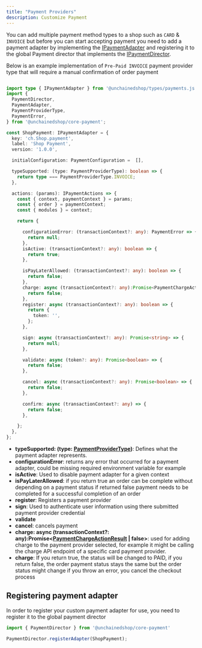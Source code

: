 ```yaml
---
title: "Payment Providers"
description: Customize Payment
---
```


You can add multiple payment method types to a shop such as `CARD` & `INVOICE` but before you can start accepting payment you need to add a payment adapter by implementing the [IPaymentAdapter](https://docs.unchained.shop/types/types/payments.IPaymentAdapter.html) and registering it to the global Payment director that implements the [IPaymentDirector](https://docs.unchained.shop/types/types/payments.IPaymentDirector.html).

Below is an example implementation of `Pre-Paid INVOICE` payment provider type that will require a manual confirmation of order payment 

```typescript

import type { IPaymentAdapter } from '@unchainedshop/types/payments.js';
import {
  PaymentDirector,
  PaymentAdapter,
  PaymentProviderType,
  PaymentError,
} from '@unchainedshop/core-payment';

const ShopPayment: IPaymentAdapter = {
  key: 'ch.Shop.payment',
  label: 'Shop Payment',
  version: '1.0.0',

  initialConfiguration: PaymentConfiguration =  [],

  typeSupported: (type: PaymentProviderType): boolean => {
    return type === PaymentProviderType.INVOICE;
  },

  actions: (params): IPaymentActions => {
    const { context, paymentContext } = params;
    const { order } = paymentContext;
    const { modules } = context;

    return {

      configurationError: (transactionContext?: any): PaymentError => {
        return null;
      },
      isActive: (transactionContext?: any): boolean => {
        return true;
      },

      isPayLaterAllowed: (transactionContext?: any): boolean => {
        return false;
      },
      charge: async (transactionContext?: any):Promise<PaymentChargeActionResult | false> => {
        return false;
      },
      register: async (transactionContext?: any): boolean => {
        return {
          token: '',
        };
      },

      sign: async (transactionContext?: any): Promise<string> => {
        return null;
      },

      validate: async (token?: any): Promise<boolean> => {
        return false;
      },

      cancel: async (transactionContext?: any): Promise<boolean> => {
        return false;
      },

      confirm: async (transactionContext?: any) => {
        return false;
      },

    };
  },
};


```
 - **typeSupported: (type: [PaymentProviderType](https://docs.unchained.shop/types/enums/payments.PaymentProviderType.html))**: Defines what the payment adapter represents.
 - **configurationError**: returns any error that occurred for a payment adapter, could be missing required environment  variable for example
 - **isActive**: Used to disable payment adapter for a given context
 - **isPayLaterAllowed**: if you return true an order can be complete without depending on a payment status if returned false payment needs to be completed for a successful completion of an order
 - **register**: Registers a payment provider
 - **sign**: Used to authenticate user information using there submitted payment provider credential
 - **validate**
 - **cancel**: cancels payment 
 - **charge: async (transactionContext?: any):Promise<[PaymentChargeActionResult](https://docs.unchained.shop/types/types/payments.PaymentChargeActionResult.html) | false>**: used for adding charge to the payment provider selected, for example it might be calling the charge API endpoint of a specific card payment provider.
 - **charge**: If you return true, the status will be changed to PAID, if you return false, the order payment status stays the same but the order status might change if you throw an error, you cancel the checkout process




## Registering payment adapter


In order to register your custom payment adapter for use, you need to register it to the global payment director

```typescript
import { PaymentDirector } from '@unchainedshop/core-payment'

PaymentDirector.registerAdapter(ShopPayment);
```